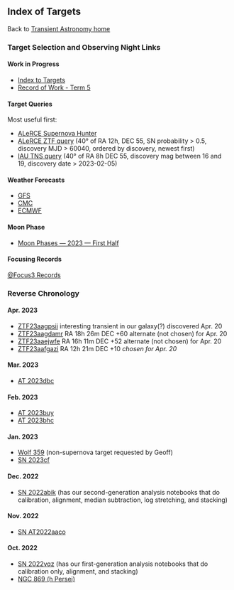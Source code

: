## Index of Targets

Back to [Transient Astronomy home](../index.html)

### Target Selection and Observing Night Links

#### Work in Progress

* [Index to Targets](./targets/index.html)
* [Record of Work - Term 5](./record_of_work-term_5.html)

#### Target Queries

Most useful first:

* [ALeRCE Supernova Hunter](https://snhunter.alerce.online)
* [ALeRCE ZTF query](https://alerce.online/?selectedClassifier=stamp_classifier&selectedClass=SN&probability=0.5&ndet=2&ndet=2797&ranking=1&firstmjd=60040&ra=180&dec=55&radius=144000&count=false&page=1&perPage=20) (40&deg; of RA 12h, DEC 55, SN probability > 0.5, discovery MJD > 60040, ordered by discovery, newest first)
* [IAU TNS query](https://www.wis-tns.org/search?&ra=120.0&decl=55.0&radius=40.0&coords_unit=deg&date_start%5Bdate%5D=2023-02-05&date_end%5Bdate%5D=&discovery_mag_min=16&discovery_mag_max=19) (40&deg; of RA 8h DEC 55, discovery mag between 16 and 19, discovery date > 2023-02-05)

#### Weather  Forecasts

* [GFS](https://forecast.weather.gov/MapClick.php?w0=t&w3=sfcwind&w3u=1&w4=sky&w5=pop&w7=rain&w9=snow&w13u=0&w16u=1&w17u=1&AheadHour=0&Submit=Submit&FcstType=graphical&textField1=37.3717&textField2=-117.984&site=all&unit=0&dd=&bw=)
* [CMC](https://www.cleardarksky.com/c/DpSprObCAkey.html?1)
* [ECMWF](https://www.yr.no/en/forecast/graph/2-5346035/United%20States/California/Inyo%20County/The%20Elephant)

#### Moon Phase

* [Moon Phases &mdash; 2023 &mdash; First Half](./resources/MoonPhases-2023H1.png)

#### Focusing Records

[@Focus3 Records](../equipment/at_focus3_records.html)

### Reverse Chronology

#### Apr. 2023

* [ZTF23aagpsii](https://alerce.online/object/ZTF23aagpsii) interesting transient in our galaxy(?) discovered Apr. 20
* [ZTF23aagdamr](./ZTF23aagdamr/index.html) RA 18h 26m DEC +60 alternate (not chosen) for Apr. 20
* [ZTF23aaejwfe](./ZTF23aaejwfe/index.html) RA 16h 11m DEC +52 alternate (not chosen) for Apr. 20
* [ZTF23aafgazi](./ZTF23aafgazi/index.html) RA 12h 21m DEC +10 *chosen for Apr. 20*

#### Mar. 2023

* [AT 2023dbc](./AT_2023dbc/index.html)

#### Feb. 2023

* [AT 2023buy](./AT_2023buy/index.html)
* [AT 2023bhc](./AT_2023bhc/index.html)

#### Jan. 2023

* [Wolf 359](./Wolf_359/index.html) (non-supernova target requested by Geoff)
* [SN 2023cf](./SN_2023cf/index.html)

#### Dec. 2022

* [SN 2022abik](./SN_2022abik/index.html) (has our second-generation analysis notebooks that do calibration, alignment, median subtraction, log stretching, and stacking)

#### Nov. 2022

* [SN AT2022aaco](./SN_AT2022aaco/index.html)

#### Oct. 2022

* [SN 2022vqz](./SN_2022vqz/index.html) (has our first-generation analysis notebooks that do calibration only, alignment, and stacking)
* [NGC 869 (h Persei)](./NGC_869/2022-10-1819-NGC_869/index.html)
